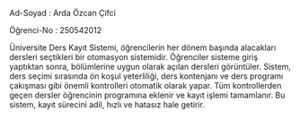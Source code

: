 Ad-Soyad : Arda Özcan Çifci

Öğrenci-No : 250542012



Üniversite Ders Kayıt Sistemi, öğrencilerin her dönem başında alacakları dersleri seçtikleri bir otomasyon sistemidir. Öğrenciler sisteme giriş yaptıktan sonra, bölümlerine uygun olarak açılan dersleri görüntüler. Sistem, ders seçimi sırasında ön koşul yeterliliği, ders kontenjanı ve ders programı çakışması gibi önemli kontrolleri otomatik olarak yapar. Tüm kontrollerden geçen dersler öğrencinin programına eklenir ve kayıt işlemi tamamlanır. Bu sistem, kayıt sürecini adil, hızlı ve hatasız hale getirir.

